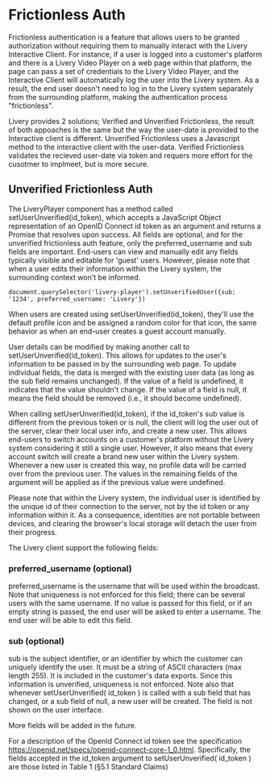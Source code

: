 # Frictionless Auth

Frictionless authentication is a feature that allows users to be granted authorization without requiring them to manually interact with the Livery Interactive Client. For instance, if a user is logged into a customer's platform and there is a Livery Video Player on a web page within that platform, the page can pass a set of credentials to the Livery Video Player, and the Interactive Client will automatically log the user into the Livery system. As a result, the end user doesn't need to log in to the Livery system separately from the surrounding platform, making the authentication process "frictionless".

Livery provides 2 solutions; Verified and Unverified Frictionless, the result of both appoaches is the same but the way the user-date is provided to the Interactive client is different. Unverified Frictionless uses a Javascript method to the interactive client with the user-data. Verified Frictionless validates the recieved user-date via token and requers more effort for the cusotmer to implmeet, but is more secure.  

## Unverified Frictionless Auth

The LiveryPlayer component has a method called setUserUnverified(id_token), which accepts a JavaScript Object representation of an OpenID Connect id token as an argument and returns a Promise that resolves upon success. All fields are optional, and for the unverified frictionless auth feature, only the preferred_username and sub fields are important. End-users can view and manually edit any fields typically visible and editable for 'guest' users. However, please note that when a user edits their information within the Livery system, the surrounding context won't be informed.

```
document.querySelector('livery-player').setUnverifiedUser({sub: '1234', preferred_username: 'Livery'})
```

When users are created using setUserUnverified(id_token), they'll use the default profile icon and be assigned a random color for that icon, the same behavior as when an end-user creates a guest account manually.

User details can be modified by making another call to setUserUnverified(id_token). This allows for updates to the user's information to be passed in by the surrounding web page. To update individual fields, the data is merged with the existing user data (as long as the sub field remains unchanged). If the value of a field is undefined, it indicates that the value shouldn't change. If the value of a field is null, it means the field should be removed (i.e., it should become undefined).

When calling setUserUnverified(id_token), if the id_token's sub value is different from the previous token or is null, the client will log the user out of the server, clear their local user info, and create a new user. This allows end-users to switch accounts on a customer's platform without the Livery system considering it still a single user. However, it also means that every account switch will create a brand new user within the Livery system. Whenever a new user is created this way, no profile data will be carried over from the previous user. The values in the remaining fields of the argument will be applied as if the previous value were undefined.

Please note that within the Livery system, the individual user is identified by the unique id of their connection to the server, not by the id token or any information within it. As a consequence, identities are not portable between devices, and clearing the browser's local storage will detach the user from their progress.

<!---
NOT SUPPORTED YET
If any fields in the passed id token are invalid, the setUserUnverified( id_token ) call will reject with an error.

It may be that certain fields are marked as mandatory for allowing a user to participate in a broadcast as a guest user. Should any of those fields be missing the end user will be immediately directed to an interface where they will be requested to provide the missing mandatory information. The end user is not able to continue until they manually provide that information.
-->
The Livery client support the following fields:

### preferred_username (optional)

preferred_username is the username that will be used within the broadcast. Note that uniqueness is not enforced for this field; there can be several users with the same username. If no value is passed for this field, or if an empty string is passed, the end user will be asked to enter a username. The end user will be able to edit this field.

### sub (optional)

sub is the subject identifier, or an identifier by which the customer can uniquely identify the user. It must be a string of ASCII characters (max length 255). It is included in the customer's data exports. Since this information is unverified, uniqueness is not enforced. Note also that whenever setUserUnverified( id_token ) is called with a sub field that has changed, or a sub field of null, a new user will be created. The field is not shown on the user interface.

More fields will be added in the future.

For a description of the OpenId Connect id token see the specification <https://openid.net/specs/openid-connect-core-1_0.html>. Specifically, the fields accepted in the id_token argument to setUserUnverified( id_token ) are those listed in Table 1 (§5.1 Standard Claims)
<!---
NOT SUPPORTED YET
### Unverified Frictionless Auth via query parameters

### Tracking data via query parameters

## Verified Frictionless Auth
To be announced
-->
